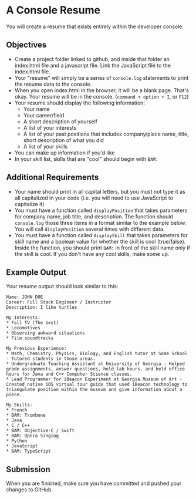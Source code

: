 # A Console Resume
You will create a resume that exists entirely within the developer console.

## Objectives
* Create a project folder linked to github, and inside that folder an index.html file and a javascript file. Link the JavaScript file to the index.html file.
* Your "resume" will simply be a series of `console.log` statements to print the resume data to the console.
* When you open index.html in the browser, it will be a blank page. That's okay. Your resume will be in the console. (`command + option + I`, or `F12`)
* Your resume should display the following information:
    * Your name
    * Your career/field
    * A short description of yourself
    * A list of your interests
    * A list of your past positions that includes company/place name, title, short description of what you did
    * A list of your skills
* You can make up information if you'd like
* In your skill list, skills that are "cool" should begin with `BAM:`

## Additional Requirements
* Your name should print in all capital letters, but you must not type it as all capitalized in your code (i.e. you will need to use JavaScript to capitalize it)
* You must have a function called `displayPosition` that takes parameters for company name, job title, and description. The function should `console.log` those three items in a format similar to the example below. You will call `displayPosition` several times with different data.
* You must have a function called `displaySkill` that takes parameters for skill name and a boolean value for whether the skill is cool (true/false). Inside the function, you should print `BAM:` in front of the skill name only if the skill is cool. If you don't have any cool skills, make some up.

## Example Output
Your resume output should look similar to this:
`````````````````````````
Name: JOHN DOE
Career: Full Stack Engineer / Instructor
Description: I like turtles

My Interests:
* Fall TV (The best)
* Locomotives
* Observing awkward situations
* Film soundtracks

My Previous Experience:
* Math, Chemistry, Physics, Biology, and English tutor at Some School - Tutored students in those areas.
* Undergraduate Teaching Assistant at University of Georgia - Helped grade assignments, answer questions, held lab hours, and held office hours for Java and C++ Computer Science classes.
* Lead Programmer for iBeacon Experiment at Georgia Museum of Art - Created native iOS virtual tour guide that used iBeacon technology to triangulate position within the museum and give information about a piece.

My Skills:
* French
* BAM: Trombone
* Java
* C / C++
* BAM: Objective-C / Swift
* BAM: Opera Singing
* Python
* JavaScript
* BAM: TypeScript
`````````````````````````

## Submission
When you are finished, make sure you have committed and pushed your changes to GitHub.

